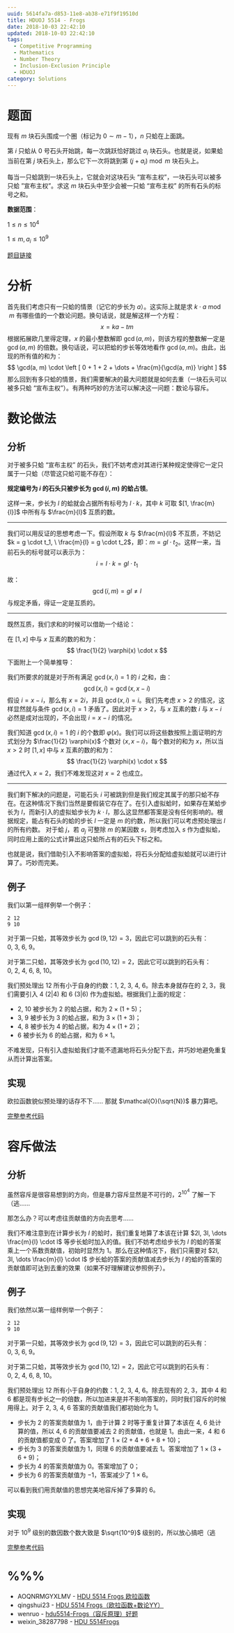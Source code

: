 ```yaml
---
uuid: 5614fa7a-d853-11e8-ab38-e71f9f19510d
title: HDUOJ 5514 - Frogs
date: 2018-10-03 22:42:10
updated: 2018-10-03 22:42:10
tags: 
  - Competitive Programming
  - Mathematics
  - Number Theory
  - Inclusion-Exclusion Principle
  - HDUOJ
category: Solutions
---
```


# 题面

现有 $m$ 块石头围成一个圈（标记为 $0 \sim m - 1$），$n$ 只蛤在上面跳。

第 $i$ 只蛤从 $0$ 号石头开始跳，每一次跳跃恰好跳过 $a_i$ 块石头。也就是说，如果蛤当前在第 $j$ 块石头上，那么它下一次将跳到第 $(j + a_i) \bmod m$ 块石头上。

每当一只蛤跳到一块石头上，它就会对这块石头 “宣布主权”，一块石头可以被多只蛤 ”宣布主权”。求这 $m$ 块石头中至少会被一只蛤 “宣布主权” 的所有石头的标号之和。

**数据范围**：

$1 \le n \le 10^4$

$1 \le m, a_i \le 10^9$

[题目链接](http://acm.hdu.edu.cn/showproblem.php?pid=5514)

# 分析

首先我们考虑只有一只蛤的情景（记它的步长为 $a$）。这实际上就是求 $k \cdot a \bmod m$ 有哪些值的一个数论问题。换句话说，就是解这样一个方程：
$$
x = ka - tm
$$
根据拓展欧几里得定理，$x$ 的最小整数解即 $\gcd(a, m)$，则该方程的整数解一定是 $\gcd(a, m)$ 的倍数。换句话说，可以把蛤的步长等效地看作 $\gcd(a, m)$。由此，出现的所有值的和为：
$$
\gcd(a, m) \cdot \left [ 0 + 1 + 2 + \dots + \frac{m}{\gcd(a, m)} \right ]
$$
那么回到有多只蛤的情景，我们需要解决的最大问题就是如何去重（一块石头可以被多只蛤 “宣布主权”）。有两种巧妙的方法可以解决这一问题：数论与容斥。

# 数论做法

## 分析

对于被多只蛤 “宣布主权” 的石头，我们不妨考虑对其进行某种规定使得它一定只属于一只蛤（尽管这只蛤可能不存在）：

**规定编号为 $i$ 的石头只被步长为 $\gcd(i, m)$ 的蛤占领**。

这样一来，步长为 $l$ 的蛤就会占据所有标号为 $l \cdot k$，其中 $k$ 可取 $[1, \frac{m}{l}]$ 中所有与 $\frac{m}{l}$ 互质的数。

---

我们可以用反证的思想考虑一下。假设所取 $k$ 与 $\frac{m}{l}$ 不互质，不妨记 $k = g \cdot t_1, \ \frac{m}{l} = g \cdot t_2$，即：$m = gl \cdot t_2$。这样一来，当前石头的标号就可以表示为：
$$
i = l \cdot k = gl \cdot t_1
$$

故：
$$
\gcd(i, m) = gl \neq l
$$
与规定矛盾，得证一定是互质的。

---

既然互质，我们求和的时候可以借助一个结论：

在 $[1, x]$ 中与 $x$ 互素的数的和为：
$$
\frac{1}{2} \varphi(x) \cdot x
$$
下面附上一个简单推导：

我们所要求的就是对于所有满足 $\gcd(x, i) = 1$ 的 $i$ 之和，由：
$$
\gcd(x, i) = \gcd(x, x - i)
$$
假设 $i = x - i$，那么有 $x = 2i$，并且 $\gcd(x, i) = i$。我们先考虑 $x > 2$ 的情况，这样显然就与条件 $\gcd(x, i) = 1$ 矛盾了。因此对于 $x > 2$，与 $x$ 互素的数 $i$ 与 $x - i$ 必然是成对出现的，不会出现 $i = x - i$ 的情况。

我们知道 $\gcd(x, i) = 1$ 的 $i$ 的个数即 $\varphi(x)$。我们可以将这些数按照上面证明的方式划分为 $\frac{1}{2} \varphi(x)$ 个数对 $\langle x, x - i\rangle$，每个数对的和为 $x$，所以当 $x > 2$ 时 $[1, x]$ 中与 $x$ 互素的数的和为：
$$
\frac{1}{2} \varphi(x) \cdot x
$$
通过代入 $x = 2$，我们不难发现这对 $x = 2$ 也成立。

---

我们剩下解决的问题是，可能石头 $i$ 可被跳到但是我们规定其属于的那只蛤不存在。在这种情况下我们当然是要假装它存在了。在引入虚拟蛤时，如果存在某蛤步长为 $l$，而新引入的虚拟蛤步长为 $k \cdot l$，那么这显然都答案是没有任何影响的。根据规定，能占有石头的蛤的步长 $l$ 一定是 $m$ 的约数，所以我们可以考虑预处理出 $l$ 的所有约数。 对于蛤 $j$，若 $a_j$ 可整除 $m$ 的某因数 $s$，则考虑加入 $s$ 作为虚拟蛤，同时应用上面的公式计算出这只蛤所占有的石头下标之和。

也就是说，我们借助引入不影响答案的虚拟蛤，将石头分配给虚拟蛤就可以进行计算了。巧妙而完美。

## 例子

我们以第一组样例举一个例子：

```text
2 12
9 10
```

对于第一只蛤，其等效步长为 $\gcd(9, 12) = 3$，因此它可以跳到的石头有：$0, \ 3, \ 6, \ 9$。

对于第二只蛤，其等效步长为 $\gcd(10, 12) = 2$，因此它可以跳到的石头有：$0, \ 2, \ 4, \ 6, \ 8, \ 10$。

我们预处理出 $12$ 所有小于自身的约数：$1, \ 2, \ 3, \ 4, \ 6$。除去本身就存在的 $2, \ 3$，我们需要引入 $4$ ($2 | 4$) 和 $6$ ($3|6$) 作为虚拟蛤。根据我们上面的规定：

- $2, \ 10$ 被步长为 $2$ 的蛤占据，和为 $2 \times (1 + 5)$；
- $3, \ 9$ 被步长为 $3$ 的蛤占据，和为 $3 \times (1 + 3)$；
- $4, \ 8$ 被步长为 $4$ 的蛤占据，和为 $4 \times (1 + 2)$；
- $6$ 被步长为 $6$ 的蛤占据，和为 $6 \times 1$。

不难发现，只有引入虚拟蛤我们才能不遗漏地将石头分配下去，并巧妙地避免重复从而计算出答案。

## 实现

欧拉函数貌似预处理的话存不下…… 那就 $\mathcal{O}(\sqrt{N})$ 暴力算吧。

[完整参考代码](https://github.com/codgician/Competitive-Programming/blob/master/HDUOJ/5514/euler's_totient_function.cpp)

# 容斥做法

## 分析

虽然容斥是很容易想到的方向，但是暴力容斥显然是不可行的，$2^{10^4}$ 了解一下（逃……

那怎么办？可以考虑往贡献值的方向去思考……

我们不难注意到在计算步长为 $l$ 的蛤时，我们重复地算了本该在计算 $2l, 3l, \dots \frac{m}{l} \cdot l$ 等步长蛤时加入的值。我们不妨考虑给步长为 $l$ 的蛤的答案乘上一个系数贡献值，初始时显然为 $1$。那么在这种情况下，我们只需要对 $2l, 3l, \dots \frac{m}{l} \cdot l$ 步长蛤的答案的贡献值减去步长为 $l$ 的蛤的答案的贡献值即可达到去重的效果（如果不好理解建议参照例子）。

## 例子

我们依然以第一组样例举一个例子：

```text
2 12
9 10
```

对于第一只蛤，其等效步长为 $\gcd(9, 12) = 3$，因此它可以跳到的石头有：$0, \ 3, \ 6, \ 9$。

对于第二只蛤，其等效步长为 $\gcd(10, 12) = 2$，因此它可以跳到的石头有：$0, \ 2, \ 4, \ 6, \ 8, \ 10$。

我们预处理出 $12$ 所有小于自身的约数：$1, \ 2, \ 3, \ 4, \ 6$。除去现有的 $2, \ 3$，其中 $4$ 和 $6$ 都是现有步长之一的倍数，所以加进来是并不影响答案的，同时我们容斥的时候用得上。对于 $2, \ 3, \ 4,\ 6$ 答案的贡献值我们都初始化为 $1$。

- 步长为 $2$ 的答案贡献值为 $1$，由于计算 $2$ 时等于重复计算了本该在 $4, \ 6$ 处计算的值，所以 $4, \ 6$ 的贡献值要减去 $2$ 的贡献值，也就是 $1$。由此一来，$4$ 和 $6$ 的贡献值都变成 $0$ 了。答案增加了 $1 \times (2 + 4 + 6 + 8 + 10)$；
- 步长为 $3$ 的答案贡献值为 $1$，同理 $6$ 的贡献值要减去 $1$。答案增加了 $1 \times (3 + 6 + 9)$；
- 步长为 $4$ 的答案贡献值为 $0$。答案增加了 $0$；
- 步长为 $6$ 的答案贡献值为 $-1$，答案减少了 $1 \times 6$。

可以看到我们用贡献值的思想完美地容斥掉了多算的 $6$。

## 实现

对于 $10^9$ 级别的数因数个数大致是 $\sqrt{10^9}$ 级别的，所以放心搞吧（逃

[完整参考代码](https://github.com/codgician/Competitive-Programming/blob/master/HDUOJ/5514/inclusion_exclusion_principle.cpp)

# %%%

- AOQNRMGYXLMV - [HDU 5514 Frogs 欧拉函数](https://www.cnblogs.com/AOQNRMGYXLMV/p/4939910.html)
- qingshui23 - [HDU 5514 Frogs（欧拉函数+数论YY）](https://blog.csdn.net/qingshui23/article/details/73091006)
- wenruo - [hdu5514-Frogs（容斥原理）好题](https://www.cnblogs.com/wenruo/p/5964323.html)
- weixin_38287798 - [HDU 5514Frogs](https://blog.csdn.net/weixin_38287798/article/details/82887595)
